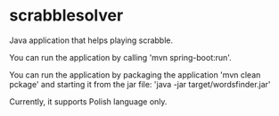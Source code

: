 # scrabblesolver
Java application that helps playing scrabble.

You can run the application by calling 'mvn spring-boot:run'.

You can run the application by packaging the application 'mvn clean pckage' and starting it from the jar file: 'java -jar target/wordsfinder.jar'

Currently, it supports Polish language only.